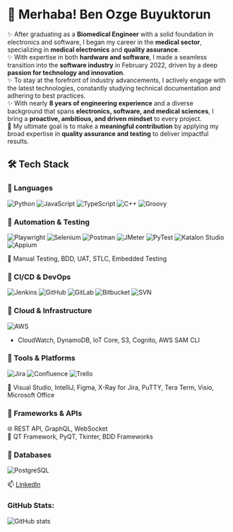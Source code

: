 # 👋 Merhaba! Ben Ozge Buyuktorun

✨ After graduating as a **Biomedical Engineer** with a solid foundation in electronics and software, I began my career in the **medical sector**, specializing in **medical electronics** and **quality assurance**.  
✨ With expertise in both **hardware and software**, I made a seamless transition into the **software industry** in February 2022, driven by a deep **passion for technology and innovation**.  
✨ To stay at the forefront of industry advancements, I actively engage with the latest technologies, constantly studying technical documentation and adhering to best practices.  
✨ With nearly **8 years of engineering experience** and a diverse background that spans **electronics, software, and medical sciences**, I bring a **proactive, ambitious, and driven mindset** to every project.  
🎯 My ultimate goal is to make a **meaningful contribution** by applying my broad expertise in **quality assurance and testing** to deliver impactful results.


## 🛠️ Tech Stack

### 🔹 Languages  
![Python](https://img.shields.io/badge/-Python-3776AB?style=flat-square&logo=python&logoColor=white)  ![JavaScript](https://img.shields.io/badge/-JavaScript-F7DF1E?style=flat-square&logo=javascript&logoColor=black)  ![TypeScript](https://img.shields.io/badge/-TypeScript-3178C6?style=flat-square&logo=typescript&logoColor=white)  ![C++](https://img.shields.io/badge/-C++-00599C?style=flat-square&logo=cplusplus&logoColor=white)  ![Groovy](https://img.shields.io/badge/-Groovy-4298B8?style=flat-square&logo=apachegroovy&logoColor=white)

### 🔹 Automation & Testing  
![Playwright](https://img.shields.io/badge/-Playwright-2EAD33?style=flat-square&logo=playwright&logoColor=white)  ![Selenium](https://img.shields.io/badge/-Selenium-43B02A?style=flat-square&logo=selenium&logoColor=white)  ![Postman](https://img.shields.io/badge/-Postman-FF6C37?style=flat-square&logo=postman&logoColor=white)  ![JMeter](https://img.shields.io/badge/-JMeter-D22128?style=flat-square&logo=apachejmeter&logoColor=white)  ![PyTest](https://img.shields.io/badge/-PyTest-0A9EDC?style=flat-square&logo=python&logoColor=white)  ![Katalon Studio](https://img.shields.io/badge/-Katalon%20Studio-16A085?style=flat-square&logo=katalon&logoColor=white)  ![Appium](https://img.shields.io/badge/-Appium-00B5D8?style=flat-square&logo=appium&logoColor=white)  

🧪 Manual Testing, BDD, UAT, STLC, Embedded Testing

### 🔹 CI/CD & DevOps  
![Jenkins](https://img.shields.io/badge/-Jenkins-D24939?style=flat-square&logo=jenkins&logoColor=white)  ![GitHub](https://img.shields.io/badge/-GitHub-181717?style=flat-square&logo=github&logoColor=white)   ![GitLab](https://img.shields.io/badge/-GitLab-FC6D26?style=flat-square&logo=gitlab&logoColor=white)   ![Bitbucket](https://img.shields.io/badge/-Bitbucket-0052CC?style=flat-square&logo=bitbucket&logoColor=white)  ![SVN](https://img.shields.io/badge/-SVN-809CC9?style=flat-square&logo=subversion&logoColor=white)

### 🔹 Cloud & Infrastructure  
![AWS](https://img.shields.io/badge/-AWS-232F3E?style=flat-square&logo=amazonaws&logoColor=white)  
- CloudWatch, DynamoDB, IoT Core, S3, Cognito, AWS SAM CLI

### 🔹 Tools & Platforms  
![Jira](https://img.shields.io/badge/-Jira-0052CC?style=flat-square&logo=jira&logoColor=white)  ![Confluence](https://img.shields.io/badge/-Confluence-172B4D?style=flat-square&logo=confluence&logoColor=white)  ![Trello](https://img.shields.io/badge/-Trello-0079BF?style=flat-square&logo=trello&logoColor=white)  

🧰 Visual Studio, IntelliJ, Figma, X-Ray for Jira, PuTTY, Tera Term, Visio, Microsoft Office

### 🔹 Frameworks & APIs  
🌐 REST API, GraphQL, WebSocket  
🧩 QT Framework, PyQT, Tkinter, BDD Frameworks

### 🔹 Databases  
![PostgreSQL](https://img.shields.io/badge/-PostgreSQL-336791?style=flat-square&logo=postgresql&logoColor=white)

📫 [LinkedIn]([https://www.linkedin.com/in/aysegul-dev](https://www.linkedin.com/in/ozgebuyuktorun1/))

### GitHub Stats:
![GitHub stats](https://github-readme-stats.vercel.app/api?username=Ozge-Buyuktorun&show_icons=true&theme=radical)
